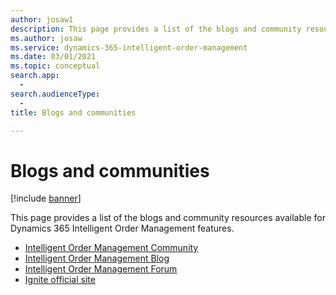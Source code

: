 ```yaml
---
author: josaw1
description: This page provides a list of the blogs and community resources available for Intelligent Order Management features.   
ms.author: josaw
ms.service: dynamics-365-intelligent-order-management
ms.date: 03/01/2021
ms.topic: conceptual
search.app: 
  - 
search.audienceType:
  - 
title: Blogs and communities

---
```


# Blogs and communities

[!include [banner](includes/banner.md)]

This page provides a list of the blogs and community resources available for Dynamics 365 Intelligent Order Management features.   

- [Intelligent Order Management Community](https://community.dynamics.com/365/dynamics-365-intelligent-order-management)
- [Intelligent Order Management Blog](https://community.dynamics.com/365/dynamics-365-intelligent-order-management/b/dynamics-365-intelligent-order-management-blog)
- [Intelligent Order Management Forum](https://community.dynamics.com/365/dynamics-365-intelligent-order-management/f/dynamics-365-intelligent-order-management-forum)
- [Ignite official site](https://myignite.microsoft.com/home)


